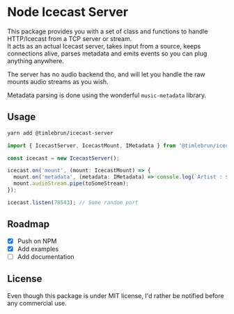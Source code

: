Node Icecast Server
===

This package provides you with a set of class and functions to handle HTTP/Icecast from a TCP server or stream.    
It acts as an actual Icecast server, takes input from a source, keeps
connections alive, parses metadata and emits events so you can plug
anything anywhere.

The server has no audio backend tho, and will let you handle the raw
mounts audio streams as you wish. 

Metadata parsing is done using the wonderful `music-metadata` library.

## Usage

```sh
yarn add @timlebrun/icecast-server
```

```ts
import { IcecastServer, IcecastMount, IMetadata } from '@timlebrun/icecast-server';

const icecast = new IcecastServer();

icecast.on('mount', (mount: IcecastMount) => {
  mount.on('metadata', (metadata: IMetadata) => console.log(`Artist : ${metadata.common.artist}`);
  mount.audioStream.pipe(toSomeStream);
});

icecast.listen(78543); // Some random port
```

## Roadmap

- [x] Push on NPM
- [x] Add examples
- [ ] Add documentation

## License

Even though this package is under MIT license, I'd rather be notified before any commercial use.